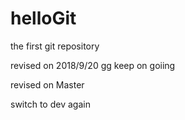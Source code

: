# helloGit
the first git repository

revised on 2018/9/20
gg
keep on goiing

revised on Master

switch to dev again

